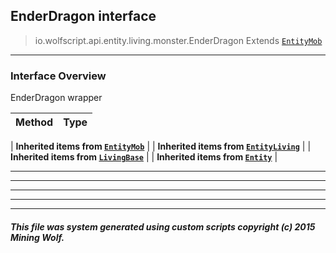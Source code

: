 ## EnderDragon __interface__

>io.wolfscript.api.entity.living.monster.EnderDragon
>Extends [`EntityMob`](EntityMob.md)

---

### Interface Overview

EnderDragon wrapper

Method | Type   
--- | :--- 
 |
__Inherited items from [`EntityMob`](EntityMob.md)__ |
 |
__Inherited items from [`EntityLiving`](../EntityLiving.md)__ |
 |
__Inherited items from [`LivingBase`](../LivingBase.md)__ |
 |
__Inherited items from [`Entity`](../../Entity.md)__ |











---



---


---


---


---


##### This file was system generated using custom scripts copyright (c) 2015 Mining Wolf.
	

